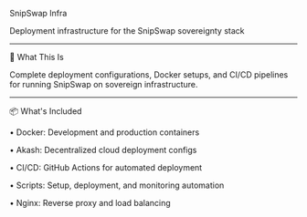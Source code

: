 SnipSwap Infra

Deployment infrastructure for the SnipSwap sovereignty stack

---

🎯 What This Is

Complete deployment configurations, Docker setups, and CI/CD pipelines for running SnipSwap on sovereign infrastructure.

---

📦 What's Included

• Docker: Development and production containers

• Akash: Decentralized cloud deployment configs

• CI/CD: GitHub Actions for automated deployment

• Scripts: Setup, deployment, and monitoring automation

• Nginx: Reverse proxy and load balancing


